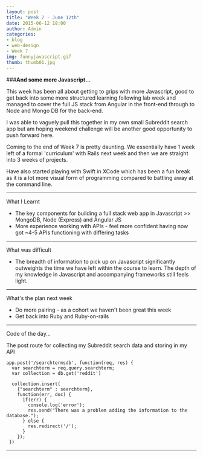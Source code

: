 ```yaml
---
layout: post
title: "Week 7 - June 12th"
date: 2015-06-12 18:00
author: Admin
categories:
- blog
- web-design
- Week 7
img: funnyjavascript.gif
thumb: thumb01.jpg
---
```


###<b>And some more Javascript...</b>

This week has been all about getting to grips with more Javascript, good to get back into some more structured learning following lab week and managed to cover the full JS stack from Angular in the front-end through to Node and Mongo DB for the back-end.

I was able to vaguely pull this together in my own small Subreddit search app but am hoping weekend challenge will be another good opportunity to push forward here.

Coming to the end of Week 7 is pretty daunting. We essentially have 1 week left of a formal 'curriculum' with Rails next week and then we are straight into 3 weeks of projects.

Have also started playing with Swift in XCode which has been a fun break as it is a lot more visual form of programming compared to battling away at the command line.


****

What I Learnt

* The key components for building a full stack web app in Javascript >> MongoDB, Node (Express) and Angular JS
* More experience working with APIs - feel more confident having now got ~4-5 APIs functioning with differing tasks

****

What was difficult

* The breadth of information to pick up on Javascript significantly outweights the time we have left within the course to learn. The depth of my knowledge in Javascript and accompanying frameworks still feels light.

****

What's the plan next week

* Do more pairing - as a cohort we haven't been great this week
* Get back into Ruby and Ruby-on-rails

****

Code of the day...

The post route for collecting my Subreddit search data and storing in my API

    app.post('/searchtermsdb', function(req, res) {
      var searchterm = req.query.searchterm;
      var collection = db.get('reddit')

      collection.insert(
        {"searchterm" : searchterm},
        function(err, doc) {
          if(err) {
            console.log('error');
            res.send("There was a problem adding the information to the database.");
          } else {
            res.redirect('/');
          }
        });
     })

****
<!--more-->


[hampden]: https://github.com/jekyll/jekyll
